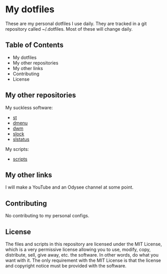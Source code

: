 # My dotfiles

These are my personal dotfiles I use daily.
They are tracked in a git repository called ~/.dotfiles.
Most of these will change daily.

## Table of Contents

* My dotfiles
* My other repositories
* My other links
* Contributing
* License

## My other repositories

My suckless software:
* [st](https://github.com/sandalbanditten/st)
* [dmenu](https://github.com/sandalbanditten/dmenu)
* [dwm](https://github.com/sandalbanditten/dwm)
* [slock](https://github.com/sandalbanditten/slock)
* [slstatus](https://github.com/sandalbanditten/slstatus)

My scripts:
* [scripts](https://github.com/sandalbanditten/scripts)

## My other links

I will make a YouTube and an Odysee channel at some point.

## Contributing

No contributing to my personal configs.

## License

The files and scripts in this repository are licensed under the MIT License, which is a very permissive license allowing you to use, modify, copy, distribute, sell, give away, etc. the software.
In other words, do what you want with it.
The only requirement with the MIT License is that the license and copyright notice must be provided with the software.
